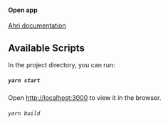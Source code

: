 #### Open app
[Ahri documentation](http://localhost:3000)
## Available Scripts

In the project directory, you can run:

##### `yarn start`
Open [http://localhost:3000](http://localhost:3000) to view it in the browser.

###### `yarn build`
